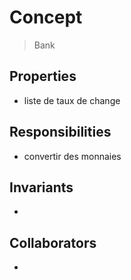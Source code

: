 # Concept

> Bank

## Properties

- liste de taux de change

## Responsibilities

- convertir des monnaies

## Invariants

- 

## Collaborators

- 
